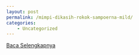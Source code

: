```yaml
---
layout: post
permalink: /mimpi-dikasih-rokok-sampoerna-mild/
categories:
    - Uncategorized
---
```


[Baca Selengkapnya](/04)